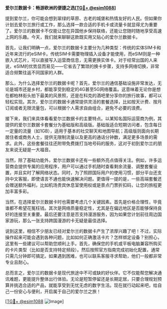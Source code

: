 **爱尔兰数据卡：畅游欧洲的便捷之选[[TG💪+ @esim1088](https://t.me/s/esim1088)]**

提到爱尔兰，你可能会想到翠绿的草原、古老的城堡和热情友好的人民。但如果你计划去爱尔兰旅行或工作，那么选择一款合适的手机卡或流量卡就显得尤为重要了。爱尔兰的数据卡不仅能让您在异国他乡保持联络，还能让您随时随地享受高速上网的乐趣。今天，我们就来聊聊这款既实用又贴心的爱尔兰数据卡。

首先，让我们明确一点，爱尔兰的数据卡主要分为几种类型：传统的实体SIM卡和近年来流行的eSIM卡。传统SIM卡需要物理插入设备才能使用，而eSIM则是一种嵌入式芯片，可以直接写入运营商信息，无需更换实体卡。对于经常出国的人来说，eSIM的优势显而易见——它省去了繁琐的换卡步骤，支持多网络切换，非常适合频繁往返不同国家的人群。

那么，为什么选择爱尔兰的数据卡呢？首先，爱尔兰的通信基础设施非常发达，无论是城市还是乡村，都能享受到稳定的4G甚至5G网络覆盖。这意味着无论你是想在都柏林街头拍下最美的风景照，还是在科克的酒吧里分享你的旅行故事，都可以轻松实现。其次，爱尔兰的数据卡通常提供灵活的套餐选择，比如按天计费、按月订阅或者无限流量包，可以根据个人需求自由组合，避免不必要的浪费。

接下来，我们来具体看看爱尔兰数据卡的主要特点。以某知名国际运营商为例，其提供的爱尔兰数据卡套餐分为基础版和高级版。基础版适合短期访问者，包含每日一定量的流量（如1GB），适用于基本的社交聊天和地图导航；高级版则面向长期居住者或商务人士，提供无限制流量以及更高的通话分钟数，满足更多场景的需求。此外，这些套餐往往还附带免费拨打当地号码的服务，这对于初到爱尔兰的朋友来说无疑是一大福音。

当然，除了基础功能外，爱尔兰数据卡还有一些额外亮点值得关注。例如，许多运营商会提供专属的应用程序，用户可以通过手机随时查看剩余流量、调整套餐设置，并且实时了解网络状态。同时，为了照顾国际用户的使用习惯，部分平台还支持中文客服，即使语言不通也能快速解决问题。更值得一提的是，一些高端套餐还会赠送额外福利，比如机场贵宾休息室使用权或是景点门票折扣码，让您的旅程更加丰富多彩。

当然，在选择爱尔兰数据卡时也需要考虑几个关键因素。首先是价格合理性，毕竟谁都不希望花冤枉钱。其次是网络质量稳定性，尤其是在偏远地区是否能够保持良好的连接至关重要。最后还要注意是否支持漫游服务，因为如果您计划前往周边国家游玩，那么一张支持跨国漫游的卡无疑是最佳选择。

说到这里，相信不少朋友已经对爱尔兰的数据卡产生了浓厚兴趣了吧！不过，实际操作起来可能会遇到各种问题，比如如何正确激活卡片？怎样绑定设备？别担心，这里有一些建议可以帮助您顺利上手。首先，确保您的手机或平板电脑兼容所购买的卡片类型（比如是否支持特定频段）。然后按照官方指南完成初始化配置，通常只需几分钟即可搞定。如果遇到困难，也可以联系客服寻求帮助，他们一般都非常专业且耐心。

总而言之，爱尔兰的数据卡是现代旅途中不可或缺的好伙伴。它不仅能帮您解决通讯难题，更能提升整体出行体验。无论是短暂停留还是长期定居，只要合理规划预算并挑选合适的产品，就能享受到无忧无虑的数字生活。现在就行动起来吧，给自己一份安心与便利，开启属于自己的爱尔兰之旅！

[[TG💪+ @esim1088](https://t.me/s/esim1088) ![Image](https://i.postimg.cc/4NQfJmqS/Snipaste-2025-05-13-00-14-12.png)]